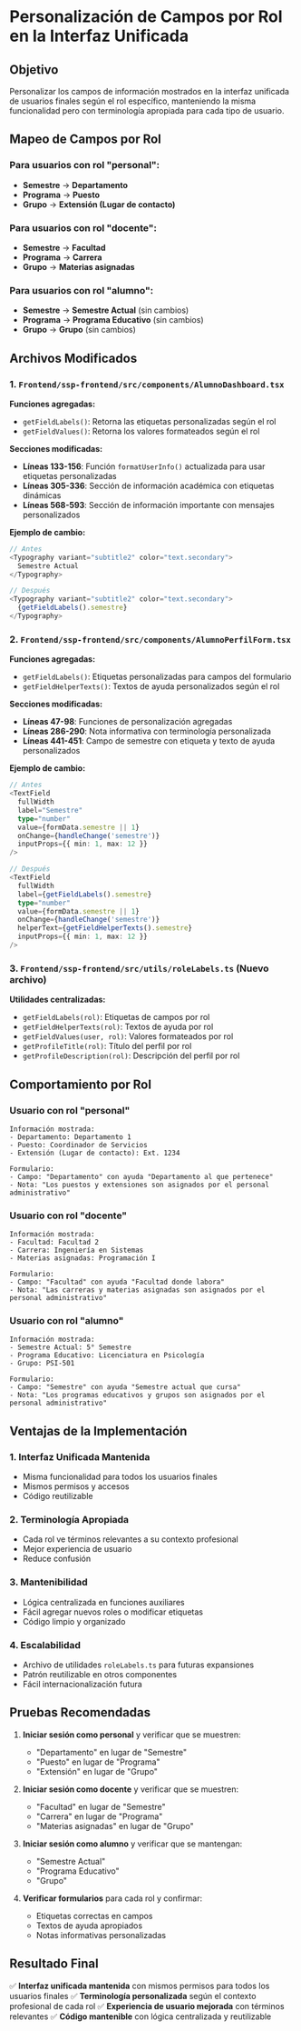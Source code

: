 # Personalización de Campos por Rol en la Interfaz Unificada

## Objetivo
Personalizar los campos de información mostrados en la interfaz unificada de usuarios finales según el rol específico, manteniendo la misma funcionalidad pero con terminología apropiada para cada tipo de usuario.

## Mapeo de Campos por Rol

### Para usuarios con rol "personal":
- **Semestre** → **Departamento**
- **Programa** → **Puesto** 
- **Grupo** → **Extensión (Lugar de contacto)**

### Para usuarios con rol "docente":
- **Semestre** → **Facultad**
- **Programa** → **Carrera**
- **Grupo** → **Materias asignadas**

### Para usuarios con rol "alumno":
- **Semestre** → **Semestre Actual** (sin cambios)
- **Programa** → **Programa Educativo** (sin cambios)
- **Grupo** → **Grupo** (sin cambios)

## Archivos Modificados

### 1. `Frontend/ssp-frontend/src/components/AlumnoDashboard.tsx`

**Funciones agregadas:**
- `getFieldLabels()`: Retorna las etiquetas personalizadas según el rol
- `getFieldValues()`: Retorna los valores formateados según el rol

**Secciones modificadas:**
- **Líneas 133-156**: Función `formatUserInfo()` actualizada para usar etiquetas personalizadas
- **Líneas 305-336**: Sección de información académica con etiquetas dinámicas
- **Líneas 568-593**: Sección de información importante con mensajes personalizados

**Ejemplo de cambio:**
```typescript
// Antes
<Typography variant="subtitle2" color="text.secondary">
  Semestre Actual
</Typography>

// Después  
<Typography variant="subtitle2" color="text.secondary">
  {getFieldLabels().semestre}
</Typography>
```

### 2. `Frontend/ssp-frontend/src/components/AlumnoPerfilForm.tsx`

**Funciones agregadas:**
- `getFieldLabels()`: Etiquetas personalizadas para campos del formulario
- `getFieldHelperTexts()`: Textos de ayuda personalizados según el rol

**Secciones modificadas:**
- **Líneas 47-98**: Funciones de personalización agregadas
- **Líneas 286-290**: Nota informativa con terminología personalizada
- **Líneas 441-451**: Campo de semestre con etiqueta y texto de ayuda personalizados

**Ejemplo de cambio:**
```typescript
// Antes
<TextField
  fullWidth
  label="Semestre"
  type="number"
  value={formData.semestre || 1}
  onChange={handleChange('semestre')}
  inputProps={{ min: 1, max: 12 }}
/>

// Después
<TextField
  fullWidth
  label={getFieldLabels().semestre}
  type="number"
  value={formData.semestre || 1}
  onChange={handleChange('semestre')}
  helperText={getFieldHelperTexts().semestre}
  inputProps={{ min: 1, max: 12 }}
/>
```

### 3. `Frontend/ssp-frontend/src/utils/roleLabels.ts` (Nuevo archivo)

**Utilidades centralizadas:**
- `getFieldLabels(rol)`: Etiquetas de campos por rol
- `getFieldHelperTexts(rol)`: Textos de ayuda por rol
- `getFieldValues(user, rol)`: Valores formateados por rol
- `getProfileTitle(rol)`: Título del perfil por rol
- `getProfileDescription(rol)`: Descripción del perfil por rol

## Comportamiento por Rol

### Usuario con rol "personal"
```
Información mostrada:
- Departamento: Departamento 1
- Puesto: Coordinador de Servicios
- Extensión (Lugar de contacto): Ext. 1234

Formulario:
- Campo: "Departamento" con ayuda "Departamento al que pertenece"
- Nota: "Los puestos y extensiones son asignados por el personal administrativo"
```

### Usuario con rol "docente"  
```
Información mostrada:
- Facultad: Facultad 2
- Carrera: Ingeniería en Sistemas
- Materias asignadas: Programación I

Formulario:
- Campo: "Facultad" con ayuda "Facultad donde labora"
- Nota: "Las carreras y materias asignadas son asignados por el personal administrativo"
```

### Usuario con rol "alumno"
```
Información mostrada:
- Semestre Actual: 5° Semestre
- Programa Educativo: Licenciatura en Psicología
- Grupo: PSI-501

Formulario:
- Campo: "Semestre" con ayuda "Semestre actual que cursa"
- Nota: "Los programas educativos y grupos son asignados por el personal administrativo"
```

## Ventajas de la Implementación

### 1. **Interfaz Unificada Mantenida**
- Misma funcionalidad para todos los usuarios finales
- Mismos permisos y accesos
- Código reutilizable

### 2. **Terminología Apropiada**
- Cada rol ve términos relevantes a su contexto profesional
- Mejor experiencia de usuario
- Reduce confusión

### 3. **Mantenibilidad**
- Lógica centralizada en funciones auxiliares
- Fácil agregar nuevos roles o modificar etiquetas
- Código limpio y organizado

### 4. **Escalabilidad**
- Archivo de utilidades `roleLabels.ts` para futuras expansiones
- Patrón reutilizable en otros componentes
- Fácil internacionalización futura

## Pruebas Recomendadas

1. **Iniciar sesión como personal** y verificar que se muestren:
   - "Departamento" en lugar de "Semestre"
   - "Puesto" en lugar de "Programa"
   - "Extensión" en lugar de "Grupo"

2. **Iniciar sesión como docente** y verificar que se muestren:
   - "Facultad" en lugar de "Semestre"
   - "Carrera" en lugar de "Programa"
   - "Materias asignadas" en lugar de "Grupo"

3. **Iniciar sesión como alumno** y verificar que se mantengan:
   - "Semestre Actual"
   - "Programa Educativo"
   - "Grupo"

4. **Verificar formularios** para cada rol y confirmar:
   - Etiquetas correctas en campos
   - Textos de ayuda apropiados
   - Notas informativas personalizadas

## Resultado Final

✅ **Interfaz unificada mantenida** con mismos permisos para todos los usuarios finales
✅ **Terminología personalizada** según el contexto profesional de cada rol
✅ **Experiencia de usuario mejorada** con términos relevantes
✅ **Código mantenible** con lógica centralizada y reutilizable
